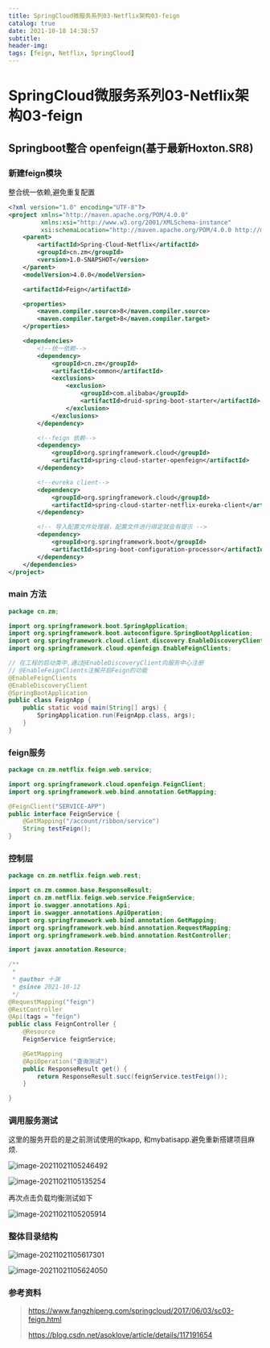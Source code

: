 ```yaml
---
title: SpringCloud微服务系列03-Netflix架构03-feign
catalog: true
date: 2021-10-18 14:38:57
subtitle:
header-img:
tags: [feign, Netflix, SpringCloud]
---
```


# SpringCloud微服务系列03-Netflix架构03-feign

## Springboot整合 openfeign(基于最新Hoxton.SR8)



### 新建feign模块

整合统一依赖,避免重复配置

~~~xml
<?xml version="1.0" encoding="UTF-8"?>
<project xmlns="http://maven.apache.org/POM/4.0.0"
         xmlns:xsi="http://www.w3.org/2001/XMLSchema-instance"
         xsi:schemaLocation="http://maven.apache.org/POM/4.0.0 http://maven.apache.org/xsd/maven-4.0.0.xsd">
    <parent>
        <artifactId>Spring-Cloud-Netflix</artifactId>
        <groupId>cn.zm</groupId>
        <version>1.0-SNAPSHOT</version>
    </parent>
    <modelVersion>4.0.0</modelVersion>

    <artifactId>Feign</artifactId>

    <properties>
        <maven.compiler.source>8</maven.compiler.source>
        <maven.compiler.target>8</maven.compiler.target>
    </properties>

    <dependencies>
        <!--统一依赖-->
        <dependency>
            <groupId>cn.zm</groupId>
            <artifactId>common</artifactId>
            <exclusions>
                <exclusion>
                    <groupId>com.alibaba</groupId>
                    <artifactId>druid-spring-boot-starter</artifactId>
                </exclusion>
            </exclusions>
        </dependency>

        <!--feign 依赖-->
        <dependency>
            <groupId>org.springframework.cloud</groupId>
            <artifactId>spring-cloud-starter-openfeign</artifactId>
        </dependency>

        <!--eureka client-->
        <dependency>
            <groupId>org.springframework.cloud</groupId>
            <artifactId>spring-cloud-starter-netflix-eureka-client</artifactId>
        </dependency>

        <!-- 导入配置文件处理器，配置文件进行绑定就会有提示 -->
        <dependency>
            <groupId>org.springframework.boot</groupId>
            <artifactId>spring-boot-configuration-processor</artifactId>
        </dependency>
    </dependencies>
</project>
~~~

### main 方法

~~~java
package cn.zm;

import org.springframework.boot.SpringApplication;
import org.springframework.boot.autoconfigure.SpringBootApplication;
import org.springframework.cloud.client.discovery.EnableDiscoveryClient;
import org.springframework.cloud.openfeign.EnableFeignClients;

// 在工程的启动类中,通过@EnableDiscoveryClient向服务中心注册
// @EnableFeignClients注解开启Feign的功能
@EnableFeignClients
@EnableDiscoveryClient
@SpringBootApplication
public class FeignApp {
    public static void main(String[] args) {
        SpringApplication.run(FeignApp.class, args);
    }
}

~~~



### feign服务

~~~java
package cn.zm.netflix.feign.web.service;

import org.springframework.cloud.openfeign.FeignClient;
import org.springframework.web.bind.annotation.GetMapping;

@FeignClient("SERVICE-APP")
public interface FeignService {
    @GetMapping("/account/ribbon/service")
    String testFeign();
}

~~~

### 控制层

~~~java
package cn.zm.netflix.feign.web.rest;

import cn.zm.common.base.ResponseResult;
import cn.zm.netflix.feign.web.service.FeignService;
import io.swagger.annotations.Api;
import io.swagger.annotations.ApiOperation;
import org.springframework.web.bind.annotation.GetMapping;
import org.springframework.web.bind.annotation.RequestMapping;
import org.springframework.web.bind.annotation.RestController;

import javax.annotation.Resource;

/**
 * 
 * @author 十渊
 * @since 2021-10-12
 */
@RequestMapping("feign")
@RestController
@Api(tags = "feign")
public class FeignController {
    @Resource
    FeignService feignService;

    @GetMapping
    @ApiOperation("查询测试")
    public ResponseResult get() {
        return ResponseResult.succ(feignService.testFeign());
    }

}

~~~

### 调用服务测试

这里的服务开启的是之前测试使用的tkapp, 和mybatisapp.避免重新搭建项目麻烦.

![image-20211021105246492](SpringCloud微服务系列03-Netflix架构03-feign/image-20211021105246492.png)

![image-20211021105135254](SpringCloud微服务系列03-Netflix架构03-feign/image-20211021105135254.png)

再次点击负载均衡测试如下

![image-20211021105205914](SpringCloud微服务系列03-Netflix架构03-feign/image-20211021105205914.png)



### 整体目录结构

![image-20211021105617301](SpringCloud微服务系列03-Netflix架构03-feign/image-20211021105617301.png)

![image-20211021105624050](SpringCloud微服务系列03-Netflix架构03-feign/image-20211021105624050.png)



### 参考资料

> https://www.fangzhipeng.com/springcloud/2017/06/03/sc03-feign.html
>
> https://blog.csdn.net/asoklove/article/details/117191654



